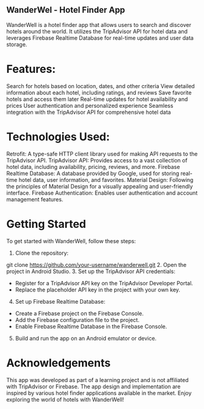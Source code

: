## WanderWel - Hotel Finder App
WanderWell is a hotel finder app that allows users to search and discover hotels around the world. It utilizes the TripAdvisor API for hotel data and leverages Firebase Realtime Database for real-time updates and user data storage.

# Features:
Search for hotels based on location, dates, and other criteria
View detailed information about each hotel, including ratings, and reviews
Save favorite hotels and access them later
Real-time updates for hotel availability and prices
User authentication and personalized experience
Seamless integration with the TripAdvisor API for comprehensive hotel data

# Technologies Used:
Retrofit: A type-safe HTTP client library used for making API requests to the TripAdvisor API.
TripAdvisor API: Provides access to a vast collection of hotel data, including availability, pricing, reviews, and more.
Firebase Realtime Database: A database provided by Google, used for storing real-time hotel data, user information, and favorites.
Material Design: Following the principles of Material Design for a visually appealing and user-friendly interface.
Firebase Authentication: Enables user authentication and account management features.

# Getting Started
To get started with WanderWell, follow these steps:

1. Clone the repository:

git clone https://github.com/your-username/wanderwell.git
2. Open the project in Android Studio.
3. Set up the TripAdvisor API credentials:
 - Register for a TripAdvisor API key on the TripAdvisor Developer Portal.
 - Replace the placeholder API key in the project with your own key.
4. Set up Firebase Realtime Database:
 - Create a Firebase project on the Firebase Console.
 - Add the Firebase configuration file to the project.
 - Enable Firebase Realtime Database in the Firebase Console.
5. Build and run the app on an Android emulator or device.

# Acknowledgements
This app was developed as part of a learning project and is not affiliated with TripAdvisor or Firebase.
The app design and implementation are inspired by various hotel finder applications available in the market.
Enjoy exploring the world of hotels with WanderWell!
